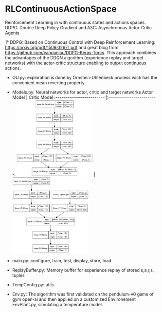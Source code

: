 # RLContinuousActionSpace
Reinforcement Learning in with continuous states and actions spaces. DDPG: Double Deep Policy Gradient and A3C: Asynchronous Actor-Critic Agents

1° DDPG:
Based on Continuous Control with Deep Reinforcement Learning: https://arxiv.org/pdf/1509.02971.pdf and 
great blog from https://github.com/yanpanlau/DDPG-Keras-Torcs.
This approach combines the advantages of the DDQN algorithm (experience replay and target networks) with the actor-critic structure enabling to output continuous actions.
- OU.py: exploration is done by Ornstein-Uhlenbeck process wich has the convenient mean reverting property. 
- Models.py: Neural networks for actor, critic and target networks
Actor Model    |  Critic Model
:-------------------------:|:-------------------------:
<img src="https://github.com/hchkaiban/RLContinuousActionSpace/blob/master/RL_DDPG/KerasModels/DDPG_Actor_model.png" alt=" " width="250" height="250"> | <img src="https://github.com/hchkaiban/RLContinuousActionSpace/blob/master/RL_DDPG/KerasModels/DDPG_Critic_model.png" alt=" " width="250" height="250">

- main.py: configure, train, test, display, store, load
- ReplayBuffer.py: Memory buffer for experience replay of stored s,a,r,s_ tuples
- TempConfig.py: utils

- Env.py: The algorithm was first validated on the pendulum-v0 game of gym open-ai and then applied on a customized Environement EnvPlant.py, simulating a temperature model.
